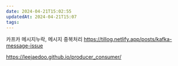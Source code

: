 ```yaml
---
date: 2024-04-21T15:02:55
updatedAt: 2024-04-21T15:07
tags: 
---
```

카프카 메시지누락, 메시지 중복처리
https://tillog.netlify.app/posts/kafka-message-issue

https://leejaedoo.github.io/producer_consumer/